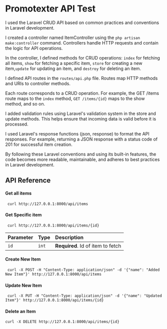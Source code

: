 
# Promotexter API Test

I used the Laravel CRUD API based on common practices and conventions in Laravel development. 

I created a controller named ItemController using the `php artisan make:controller` command. Controllers handle HTTP requests and contain the logic for API operations.

In the controller, I defined methods for CRUD operations: `index` for fetching all items, `show` for fetching a specific item, `store` for creating a new item,`update` for updating an item, and `destroy` for deleting an item.

I defined API routes in the `routes/api.php` file. Routes map HTTP methods and URIs to controller methods.

Each route corresponds to a CRUD operation. For example, the GET /items route maps to the `index` method, `GET /items/{id}` maps to the show method, and so on.

I added validation rules using Laravel's validation system in the store and update methods. This helps ensure that incoming data is valid before it is processed.

I used Laravel's response functions (json, response) to format the API responses. For example, returning a JSON response with a status code of 201 for successful item creation.

By following these Laravel conventions and using its built-in features, the code becomes more readable, maintainable, and adheres to best practices in Laravel development.
## API Reference

#### Get all items

```http
 curl http://127.0.0.1:8000/api/items

```

#### Get Specific item

```http
 curl http://127.0.0.1:8000/api/items/{id}

```

| Parameter | Type     | Description                       |
| :-------- | :------- | :-------------------------------- |
| `id`      | `int` | **Required**. Id of item to fetch |

#### Create New Item

```http
 curl -X POST -H "Content-Type: application/json" -d '{"name": "Added New Item"}' http://127.0.0.1:8000/api/items

```

#### Update New Item

```http
 curl -X PUT -H "Content-Type: application/json" -d '{"name": "Updated Item"}' http://127.0.0.1:8000/api/items/{id}

```

#### Delete an Item

```http
curl -X DELETE http://127.0.0.1:8000/api/items/{id}

```